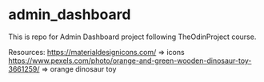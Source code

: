 # admin_dashboard
This is repo for Admin Dashboard project following TheOdinProject course. 


Resources:
https://materialdesignicons.com/ => icons
https://www.pexels.com/photo/orange-and-green-wooden-dinosaur-toy-3661259/ => orange dinosaur toy